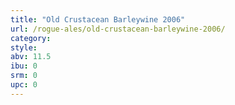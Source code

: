 ```yaml
---
title: "Old Crustacean Barleywine 2006"
url: /rogue-ales/old-crustacean-barleywine-2006/
category: 
style: 
abv: 11.5
ibu: 0
srm: 0
upc: 0
---
```


